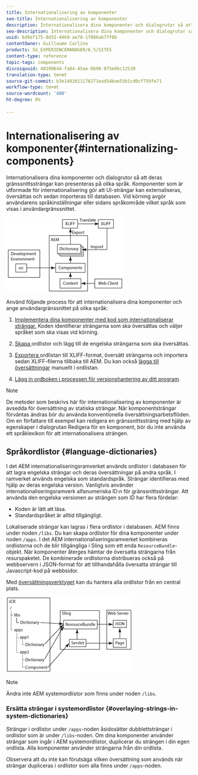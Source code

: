 ```yaml
---
title: Internationalisering av komponenter
seo-title: Internationalisering av komponenter
description: Internationalisera dina komponenter och dialogrutor så att deras gränssnittssträngar kan presenteras på olika språk
seo-description: Internationalisera dina komponenter och dialogrutor så att deras gränssnittssträngar kan presenteras på olika språk
uuid: 6d9ef175-0d32-4469-ae78-1f886ab77f0b
contentOwner: Guillaume Carlino
products: SG_EXPERIENCEMANAGER/6.5/SITES
content-type: reference
topic-tags: components
discoiquuid: 48190644-fa84-45ae-8b98-875e8bc12530
translation-type: tm+mt
source-git-commit: b3e1493811176271ead54bae55b1cd0cf759fe71
workflow-type: tm+mt
source-wordcount: '480'
ht-degree: 0%

---
```



# Internationalisering av komponenter{#internationalizing-components}

Internationalisera dina komponenter och dialogrutor så att deras gränssnittssträngar kan presenteras på olika språk. Komponenter som är utformade för internationalisering gör att UI-strängar kan externaliseras, översättas och sedan importeras till databasen. Vid körning avgör användarens språkinställningar eller sidans språkområde vilket språk som visas i användargränssnittet.

![chlimage_1-9](assets/chlimage_1-9a.png)

Använd följande process för att internationalisera dina komponenter och ange användargränssnittet på olika språk:

1. [Implementera dina komponenter med kod som internationaliserar strängar.](/help/sites-developing/i18n-dev.md) Koden identifierar strängarna som ska översättas och väljer språket som ska visas vid körning.
1. [Skapa ](/help/sites-developing/i18n-translator.md#creating-a-dictionary) ordlistor och  [](/help/sites-developing/i18n-translator.md#adding-changing-and-removing-strings) lägg till de engelska strängarna som ska översättas.

1. [Exportera ](/help/sites-developing/i18n-translator.md#exporting-a-dictionary) ordlistan till XLIFF-format, översätt strängarna och  [](/help/sites-developing/i18n-translator.md#importing-a-dictionary) importera sedan XLIFF-filerna tillbaka till AEM. Du kan också [lägga till översättningar](/help/sites-developing/i18n-translator.md#editing-translated-strings) manuellt i ordlistan.

1. [Lägg in ordboken i processen för versionshantering av ditt program](/help/sites-developing/i18n-translator.md#publishing-dictionaries).

>[!NOTE]
>
>De metoder som beskrivs här för internationalisering av komponenter är avsedda för översättning av statiska strängar. När komponentsträngar förväntas ändras bör du använda konventionella översättningsarbetsflöden. Om en författare till exempel kan redigera en gränssnittssträng med hjälp av egenskaper i dialogrutan Redigera för en komponent, bör du inte använda ett språklexikon för att internationalisera strängen.

## Språkordlistor {#language-dictionaries}

I det AEM internationaliseringsramverket används ordlistor i databasen för att lagra engelska strängar och deras översättningar på andra språk. I ramverket används engelska som standardspråk. Strängar identifieras med hjälp av deras engelska version. Vanligtvis använder internationaliseringsramverk alfanumeriska ID:n för gränssnittssträngar. Att använda den engelska versionen av strängen som ID har flera fördelar:

* Koden är lätt att läsa.
* Standardspråket är alltid tillgängligt.

Lokaliserade strängar kan lagras i flera ordlistor i databasen. AEM finns under noden `/libs`. Du kan skapa ordlistor för dina komponenter under noden `/apps`. I det AEM internationaliseringsramverket kombineras ordlistorna och de blir tillgängliga i Sling som ett enda `ResourceBundle`-objekt. När komponenter återges hämtar de översatta strängarna från resurspaketet. De kombinerade ordlistorna distribueras också på webbservern i JSON-format för att tillhandahålla översatta strängar till Javascript-kod på webbsidor.

Med [översättningsverktyget](/help/sites-developing/i18n-translator.md) kan du hantera alla ordlistor från en central plats.

![chlimage_1-10](assets/chlimage_1-10a.png)

>[!NOTE]
>
>Ändra inte AEM systemordlistor som finns under noden `/libs`.

### Ersätta strängar i systemordlistor {#overlaying-strings-in-system-dictionaries}

Strängar i ordlistor under `/apps`-noden åsidosätter dubblettsträngar i ordlistor som är under `/libs`-noden. Om dina komponenter använder strängar som ingår i AEM systemordlistor, duplicerar du strängen i din egen ordlista. Alla komponenter använder strängarna från din ordlista.

Observera att du inte kan förutsäga vilken översättning som används när strängar dupliceras i ordlistor som alla finns under `/apps`-noden.
